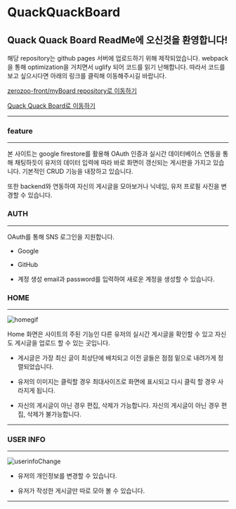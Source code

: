# QuackQuackBoard

## Quack Quack Board ReadMe에 오신것을 환영합니다!

해당 repository는 github pages 서버에 업로드하기 위해 제작되었습니다.
webpack을 통해 optimization을 거치면서 uglify 되어 코드를 읽기 난해합니다. 
따라서 코드를 보고 싶으시다면 아래의 링크를 클릭해 이동해주시길 바랍니다.

[zerozoo-front/myBoard repository로 이동하기](https://github.com/zerozoo-front/myBoard)

[Quack Quack Board로 이동하기](https://zerozoo-front.github.io/QuackQuackBoard/#/)

---

### feature
---

 본 사이트는 google firestore를 활용해 OAuth 인증과 실시간 데이터베이스 연동을 통해
 채팅하듯이 유저의 데이터 입력에 따라 바로 화면이 갱신되는 게시판을 가지고 있습니다.
 기본적인 CRUD 기능을 내장하고 있습니다.
 
 또한 backend와 연동하여 자신의 게시글을 모아보거나 닉네임, 유저 프로필 사진을 변경할 수 있습니다.
 
 ### AUTH
 ---
 OAuth를 통해 SNS 로그인을 지원합니다. 
 - Google
 - GitHub

 - 계정 생성
 email과 password를 입력하여 새로운 계정을 생성할 수 있습니다.
 
 ### HOME
 ---
 
![homegif](https://user-images.githubusercontent.com/80259925/122519279-3ed2e580-d04d-11eb-8190-57bafc990267.gif)

Home 화면은 사이트의 주된 기능인 다른 유저의 실시간 게시글을 확인할 수 있고
자신도 게시글을 업로드 할 수 있는 곳입니다.

- 게시글은 가장 최신 글이 최상단에 배치되고 이전 글들은 점점 밑으로 내려가게 정렬되었습니다.

- 유저의 이미지는 클릭할 경우 최대사이즈로 화면에 표시되고 다시 클릭 할 경우 사라지게 됩니다.

- 자신의 게시글이 아닌 경우 편집, 삭제가 가능합니다. 자신의 게시글이 아닌 경우 편집, 삭제가 불가능합니다.


---

### USER INFO

---
![userinfoChange](https://user-images.githubusercontent.com/80259925/122522497-fddcd000-d050-11eb-9457-085e8d6db134.gif)

- 유저의 개인정보를 변경할 수 있습니다.

- 유저가 작성한 게시글만 따로 모아 볼 수 있습니다.

---




